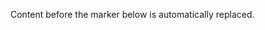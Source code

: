 Content before the marker below is automatically replaced.

<!-- Leave this comment here to receive an automated PR description -->

<!-- Anything you add here will be preserved by the automation that sets the description -->

<!--
1. Always set a descriptive title, example: "DEN-1234: bugfix: handle nil value in payment". 
2. Aim to open the PR as draft to prevent CODEOWNERS from being notified before the PR is ready
3. Put the JIRA ticket (if you have one) in the branch name 
4. Learn more about code reviews here: https://getyourguide.slack.com/archives/C08TS816V3L
-->



